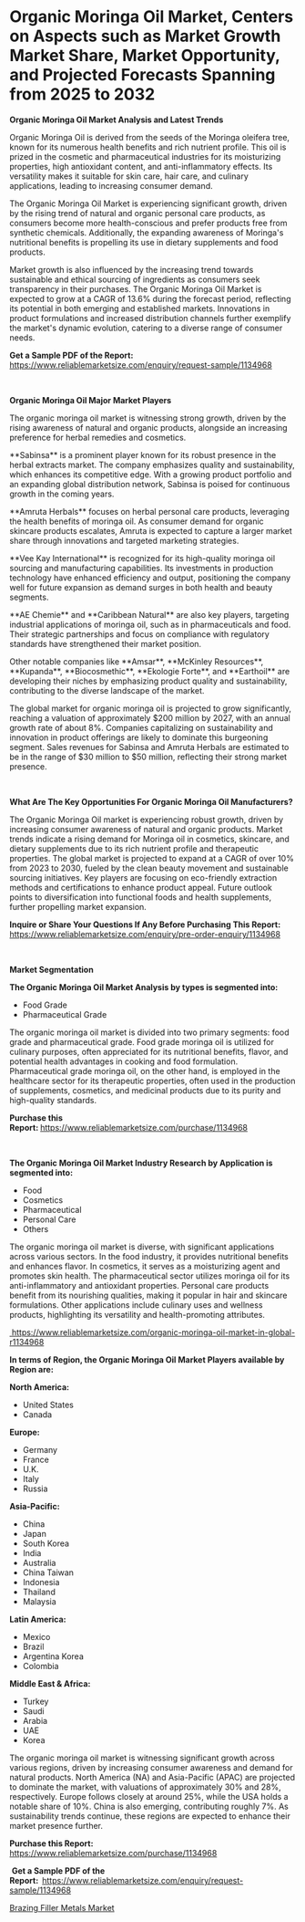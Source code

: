 <p><h1>Organic Moringa Oil Market, Centers on Aspects such as Market Growth Market Share, Market Opportunity, and Projected Forecasts Spanning from 2025 to 2032</h1></p><p><strong>Organic Moringa Oil Market Analysis and Latest Trends</strong></p>
<p><p>Organic Moringa Oil is derived from the seeds of the Moringa oleifera tree, known for its numerous health benefits and rich nutrient profile. This oil is prized in the cosmetic and pharmaceutical industries for its moisturizing properties, high antioxidant content, and anti-inflammatory effects. Its versatility makes it suitable for skin care, hair care, and culinary applications, leading to increasing consumer demand.</p><p>The Organic Moringa Oil Market is experiencing significant growth, driven by the rising trend of natural and organic personal care products, as consumers become more health-conscious and prefer products free from synthetic chemicals. Additionally, the expanding awareness of Moringa's nutritional benefits is propelling its use in dietary supplements and food products.</p><p>Market growth is also influenced by the increasing trend towards sustainable and ethical sourcing of ingredients as consumers seek transparency in their purchases. The Organic Moringa Oil Market is expected to grow at a CAGR of 13.6% during the forecast period, reflecting its potential in both emerging and established markets. Innovations in product formulations and increased distribution channels further exemplify the market's dynamic evolution, catering to a diverse range of consumer needs.</p></p>
<p><strong>Get a Sample PDF of the Report:&nbsp;</strong> <a href="https://www.reliablemarketsize.com/enquiry/request-sample/1134968?utm_campaign=2462&utm_medium=2&utm_source=Github&utm_content=ia&utm_term=01042025&utm_id=organic-moringa-oil">https://www.reliablemarketsize.com/enquiry/request-sample/1134968</a></p>
<p>&nbsp;</p>
<p><strong>Organic Moringa Oil Major Market Players</strong></p>
<p><p>The organic moringa oil market is witnessing strong growth, driven by the rising awareness of natural and organic products, alongside an increasing preference for herbal remedies and cosmetics.</p><p>**Sabinsa** is a prominent player known for its robust presence in the herbal extracts market. The company emphasizes quality and sustainability, which enhances its competitive edge. With a growing product portfolio and an expanding global distribution network, Sabinsa is poised for continuous growth in the coming years.</p><p>**Amruta Herbals** focuses on herbal personal care products, leveraging the health benefits of moringa oil. As consumer demand for organic skincare products escalates, Amruta is expected to capture a larger market share through innovations and targeted marketing strategies.</p><p>**Vee Kay International** is recognized for its high-quality moringa oil sourcing and manufacturing capabilities. Its investments in production technology have enhanced efficiency and output, positioning the company well for future expansion as demand surges in both health and beauty segments.</p><p>**AE Chemie** and **Caribbean Natural** are also key players, targeting industrial applications of moringa oil, such as in pharmaceuticals and food. Their strategic partnerships and focus on compliance with regulatory standards have strengthened their market position.</p><p>Other notable companies like **Amsar**, **McKinley Resources**, **Kupanda**, **Biocosmethic**, **Ekologie Forte**, and **Earthoil** are developing their niches by emphasizing product quality and sustainability, contributing to the diverse landscape of the market.</p><p>The global market for organic moringa oil is projected to grow significantly, reaching a valuation of approximately $200 million by 2027, with an annual growth rate of about 8%. Companies capitalizing on sustainability and innovation in product offerings are likely to dominate this burgeoning segment. Sales revenues for Sabinsa and Amruta Herbals are estimated to be in the range of $30 million to $50 million, reflecting their strong market presence.</p></p>
<p>&nbsp;</p>
<p><strong>What Are The Key Opportunities For Organic Moringa Oil Manufacturers?</strong></p>
<p><p>The Organic Moringa Oil market is experiencing robust growth, driven by increasing consumer awareness of natural and organic products. Market trends indicate a rising demand for Moringa oil in cosmetics, skincare, and dietary supplements due to its rich nutrient profile and therapeutic properties. The global market is projected to expand at a CAGR of over 10% from 2023 to 2030, fueled by the clean beauty movement and sustainable sourcing initiatives. Key players are focusing on eco-friendly extraction methods and certifications to enhance product appeal. Future outlook points to diversification into functional foods and health supplements, further propelling market expansion.</p></p>
<p><strong>Inquire or Share Your Questions If Any Before Purchasing This Report:</strong> <a href="https://www.reliablemarketsize.com/enquiry/pre-order-enquiry/1134968?utm_campaign=2462&utm_medium=2&utm_source=Github&utm_content=ia&utm_term=01042025&utm_id=organic-moringa-oil">https://www.reliablemarketsize.com/enquiry/pre-order-enquiry/1134968</a></p>
<p>&nbsp;</p>
<p><strong>Market Segmentation</strong></p>
<p><strong>The Organic Moringa Oil Market Analysis by types is segmented into:</strong></p>
<p><ul><li>Food Grade</li><li>Pharmaceutical Grade</li></ul></p>
<p><p>The organic moringa oil market is divided into two primary segments: food grade and pharmaceutical grade. Food grade moringa oil is utilized for culinary purposes, often appreciated for its nutritional benefits, flavor, and potential health advantages in cooking and food formulation. Pharmaceutical grade moringa oil, on the other hand, is employed in the healthcare sector for its therapeutic properties, often used in the production of supplements, cosmetics, and medicinal products due to its purity and high-quality standards.</p></p>
<p><strong>Purchase this Report:&nbsp;</strong><a href="https://www.reliablemarketsize.com/purchase/1134968?utm_campaign=2462&utm_medium=2&utm_source=Github&utm_content=ia&utm_term=01042025&utm_id=organic-moringa-oil">https://www.reliablemarketsize.com/purchase/1134968</a></p>
<p>&nbsp;</p>
<p><strong>The Organic Moringa Oil Market Industry Research by Application is segmented into:</strong></p>
<p><ul><li>Food</li><li>Cosmetics</li><li>Pharmaceutical</li><li>Personal Care</li><li>Others</li></ul></p>
<p><p>The organic moringa oil market is diverse, with significant applications across various sectors. In the food industry, it provides nutritional benefits and enhances flavor. In cosmetics, it serves as a moisturizing agent and promotes skin health. The pharmaceutical sector utilizes moringa oil for its anti-inflammatory and antioxidant properties. Personal care products benefit from its nourishing qualities, making it popular in hair and skincare formulations. Other applications include culinary uses and wellness products, highlighting its versatility and health-promoting attributes.</p></p>
<p><a href="https://www.reliablemarketsize.com/organic-moringa-oil-market-in-global-r1134968?utm_campaign=2462&utm_medium=2&utm_source=Github&utm_content=ia&utm_term=01042025&utm_id=organic-moringa-oil">&nbsp;https://www.reliablemarketsize.com/organic-moringa-oil-market-in-global-r1134968</a></p>
<p><strong>In terms of Region, the Organic Moringa Oil Market Players available by Region are:</strong></p>
<p>
    <p> <strong> North America: </strong>
        <ul>
            <li>United States</li>
            <li>Canada</li>
        </ul>
        </p> 
    <p> <strong> Europe: </strong>
        <ul>
            <li>Germany</li>
            <li>France</li>
            <li>U.K.</li>
            <li>Italy</li>
            <li>Russia</li>
        </ul>
        </p> 
    <p> <strong> Asia-Pacific: </strong>
        <ul>
            <li>China</li>
            <li>Japan</li>
            <li>South Korea</li>
            <li>India</li>
            <li>Australia</li>
            <li>China Taiwan</li>
            <li>Indonesia</li>
            <li>Thailand</li>
            <li>Malaysia</li>
        </ul>
        </p> 
    <p> <strong> Latin America: </strong>
        <ul>
            <li>Mexico</li>
            <li>Brazil</li>
            <li>Argentina Korea</li>
            <li>Colombia</li>
        </ul>
        </p> 
    <p> <strong> Middle East & Africa: </strong>
        <ul>
            <li>Turkey</li>
            <li>Saudi</li>
            <li>Arabia</li>
            <li>UAE</li>
            <li>Korea</li>
        </ul>
    </p>
    </p>
<p><p>The organic moringa oil market is witnessing significant growth across various regions, driven by increasing consumer awareness and demand for natural products. North America (NA) and Asia-Pacific (APAC) are projected to dominate the market, with valuations of approximately 30% and 28%, respectively. Europe follows closely at around 25%, while the USA holds a notable share of 10%. China is also emerging, contributing roughly 7%. As sustainability trends continue, these regions are expected to enhance their market presence further.</p></p>
<p><strong>Purchase this Report: </strong><a href="https://www.reliablemarketsize.com/purchase/1134968?utm_campaign=2462&utm_medium=2&utm_source=Github&utm_content=ia&utm_term=01042025&utm_id=organic-moringa-oil">https://www.reliablemarketsize.com/purchase/1134968</a></p>
<p>&nbsp;<strong>Get a Sample PDF of the Report:&nbsp;&nbsp;</strong><a href="https://www.reliablemarketsize.com/enquiry/request-sample/1134968?utm_campaign=2462&utm_medium=2&utm_source=Github&utm_content=ia&utm_term=01042025&utm_id=organic-moringa-oil">https://www.reliablemarketsize.com/enquiry/request-sample/1134968</a></p>
<p><strong></strong></p>
<p><p><a href="https://github.com/kathiestrine5ty/Market-Research-Report-List-2/blob/main/brazing-filler-metals-market.md?utm_campaign=2462&utm_medium=2&utm_source=Github&utm_content=ia&utm_term=01042025&utm_id=organic-moringa-oil">Brazing Filler Metals Market</a></p></p>